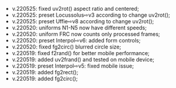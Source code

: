 - v.220525: fixed uv2rot() aspect ratio and centered;
- v.220525: preset Locussolus⇨v3 according to change uv2rot();
- v.220525: preset Uffie⇨v8 according to change uv2rot();
- v.220520: uniforms N1-N5 now have different speeds;
- v.220520: uniform FRC now counts only processed frames;
- v.220520: preset Interpol⇨v6: added form controls;
- v.220520: fixed fg2circ() blurred circle size;
- v.220519: fixed f2rand() for better mobile performance;
- v.220519: added uv2frand() and tested on mobile device;
- v.220519: preset Interpol⇨v5: fixed mobile issue;
- v.220519: added fg2rect();
- v.220519: added fg2circ();
